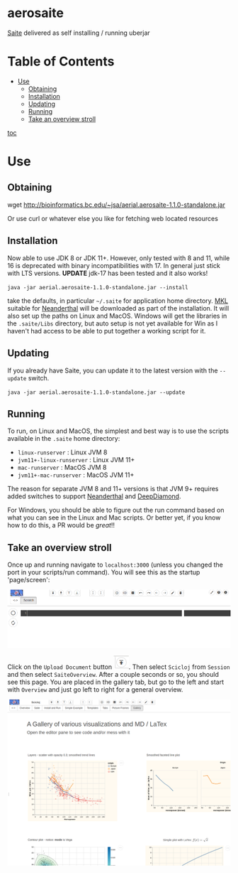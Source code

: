 # aerosaite

[Saite](https://github.com/jsa-aerial/saite) delivered as self installing / running uberjar


Table of Contents
=================

   * [Use](#use)
      * [Obtaining](#obtaining)
      * [Installation](#installation)
      * [Updating](#updating)
      * [Running](#running)
      * [Take an overview stroll](#take-an-overview-stroll)

[toc](https://github.com/ekalinin/github-markdown-toc)
# Use

## Obtaining

wget http://bioinformatics.bc.edu/~jsa/aerial.aerosaite-1.1.0-standalone.jar

Or use curl or whatever else you like for fetching web located resources

## Installation

Now able to use JDK 8 or JDK 11+.  However, only tested with 8 and 11, while 16 is deprecated with binary incompatibilities with 17.  In general just stick with LTS versions.  **UPDATE** jdk-17 has been tested and it also works!

`java -jar aerial.aerosaite-1.1.0-standalone.jar --install`

take the defaults, in particular `~/.saite` for application home directory.  [MKL](https://www.intel.com/content/www/us/en/developer/tools/oneapi/onemkl.html#gs.gy8xm2) suitable for [Neanderthal](https://neanderthal.uncomplicate.org) will be downloaded  as part of the installation.  It will also set up the paths on Linux and MacOS.  Windows will get the libraries in the `.saite/Libs` directory, but auto setup is not yet available for Win as I haven't had access to be able to put together a working script for it.


## Updating

If you already have Saite, you can update it to the latest version with the `--update` switch.

`java -jar aerial.aerosaite-1.1.0-standalone.jar --update`


## Running

To run, on Linux and MacOS, the simplest and best way is to use the scripts available in the `.saite` home directory:

* `linux-runserver` : Linux JVM 8
* `jvm11+-linux-runserver` : Linux JVM 11+
* `mac-runserver` : MacOS JVM 8
* `jvm11+-mac-runserver` : MacOS JVM 11+

The reason for separate JVM 8 and 11+ versions is that JVM 9+ requires added switches to support [Neanderthal](https://neanderthal.uncomplicate.org) and [DeepDiamond](https://github.com/uncomplicate/deep-diamond).

For Windows, you should be able to figure out the run command based on what you can see in the Linux and Mac scripts.  Or better yet, if you know how to do this, a PR would be *great*!!


## Take an overview stroll

Once up and running navigate to `localhost:3000` (unless you changed the port in your scripts/run command).  You will see this as the startup 'page/screen':


![Saite-start-page](resources/images/saite-start-page.png?raw=true)


Click on the `Upload Document` button ![upload-button](resources/images/upload-doc-button.png?raw=true).  Then select `Scicloj` from `Session` and then select `SaiteOverview`.  After a couple seconds or so, you should see this page. You are placed in the gallery tab, but go to the left and start with `Overview` and just go left to right for a general overview.


![Saite-start-page](resources/images/saite-overview-gallery-page.png?raw=true)




